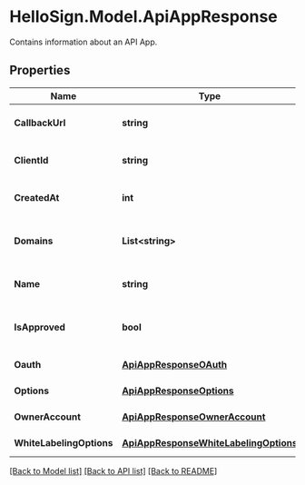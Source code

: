 # HelloSign.Model.ApiAppResponse
Contains information about an API App.

## Properties

Name | Type | Description | Notes
------------ | ------------- | ------------- | -------------
**CallbackUrl** | **string** | REPLACE_ME_WITH_DESCRIPTION_BEGIN The app&#39;s callback URL (for events) REPLACE_ME_WITH_DESCRIPTION_END | [optional] 
**ClientId** | **string** | REPLACE_ME_WITH_DESCRIPTION_BEGIN The app&#39;s client id REPLACE_ME_WITH_DESCRIPTION_END | [optional] 
**CreatedAt** | **int** | REPLACE_ME_WITH_DESCRIPTION_BEGIN The time that the app was created REPLACE_ME_WITH_DESCRIPTION_END | [optional] 
**Domains** | **List&lt;string&gt;** | REPLACE_ME_WITH_DESCRIPTION_BEGIN The domain name(s) associated with the app REPLACE_ME_WITH_DESCRIPTION_END | [optional] 
**Name** | **string** | REPLACE_ME_WITH_DESCRIPTION_BEGIN The name of the app REPLACE_ME_WITH_DESCRIPTION_END | [optional] 
**IsApproved** | **bool** | REPLACE_ME_WITH_DESCRIPTION_BEGIN Boolean to indicate if the app has been approved REPLACE_ME_WITH_DESCRIPTION_END | [optional] 
**Oauth** | [**ApiAppResponseOAuth**](ApiAppResponseOAuth.md) | REPLACE_ME_WITH_DESCRIPTION_BEGIN  REPLACE_ME_WITH_DESCRIPTION_END | [optional] 
**Options** | [**ApiAppResponseOptions**](ApiAppResponseOptions.md) | REPLACE_ME_WITH_DESCRIPTION_BEGIN  REPLACE_ME_WITH_DESCRIPTION_END | [optional] 
**OwnerAccount** | [**ApiAppResponseOwnerAccount**](ApiAppResponseOwnerAccount.md) | REPLACE_ME_WITH_DESCRIPTION_BEGIN  REPLACE_ME_WITH_DESCRIPTION_END | [optional] 
**WhiteLabelingOptions** | [**ApiAppResponseWhiteLabelingOptions**](ApiAppResponseWhiteLabelingOptions.md) | REPLACE_ME_WITH_DESCRIPTION_BEGIN  REPLACE_ME_WITH_DESCRIPTION_END | [optional] 

[[Back to Model list]](../README.md#documentation-for-models) [[Back to API list]](../README.md#documentation-for-api-endpoints) [[Back to README]](../README.md)

